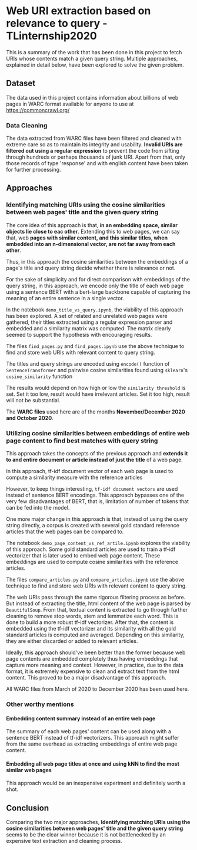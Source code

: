# Web URI extraction based on relevance to query - TLinternship2020

This is a summary of the work that has been done in this project to fetch URIs whose 
contents match a given query string.
Multiple approaches, explained in detail below,
have been explored to solve the given problem. 

## Dataset

The data used in this project contains information about billions of web pages in WARC format
available for anyone to use at https://commoncrawl.org/

### Data Cleaning

The data extracted from WARC files have been filtered and cleaned with extreme care so as to maintain its 
integrity and usability.
**Invalid URIs are filtered out using a regular expression** to prevent the code from sifting through hundreds or
perhaps thousands of junk URI. Apart from that, only those records of type 'response'
and with english content have been taken for further processing.

## Approaches

### Identifying matching URIs using the cosine similarities between web pages' title and the given query string

The core idea of this approach is that, **in an embedding space, similar objects 
lie close to eac other**. Extending this to web pages, we can say that,
web **pages with similar content, and this similar titles, when embedded into an 
n-dimensional vector, are not far away from each other**. 

Thus, in this approach the cosine similarities
between the embeddings of a page's title and query string decide whether there is relevance or not.

For the sake of simplicity and for direct comparison with embeddings of the query string,
in this approach, we encode only the title of each web page using 
a sentence BERT with a bert-large backbone capable of capturing the meaning
of an entire sentence in a single vector.

In the notebook ```demo_title_vs_query.ipynb```, the viability of this approach
has been explored. A set of related and unrelated web pages were gathered,
their titles extracted using a regular expression parser and embedded and a similarity matrix was computed.
The matrix clearly seemed to support the hypothesis with encouraging results.

The files ```find_pages.py``` and ```find_pages.ipynb``` use the above technique 
to find and store web URIs with relevant content to query string.

The titles and query strings are encoded using ```encode()``` function 
of ```SentenceTransformer``` and pairwise cosine similarities found using ```sklearn```'s
```cosine_similarity``` function

The results would depend on how high or low the ```similarity threshold``` 
is set. Set it too low, result would have irrelevant articles. Set it too high,
result will not be substantial.

The **WARC files** used here are of the months **November/December 2020 and October 2020**.

### Utilizing cosine similarities between embeddings of entire web page content to find best matches with query string

This approach takes the concepts of the previous approach and **extends it to 
and entire document or article instead of just the title** of a web page. 

In this approach, tf-idf document vector
of each web page is used to compute a similarity measure with the reference articles

However, to keep things interesting, ```tf-idf document vectors``` are used instead of 
sentence BERT encodings. This approach bypasses one of the very few disadvantages of BERT, that is,
limitation of number of tokens that can be fed into the model.

One more major change in this approach is that, instead of using the 
query string directly, a corpus is created with several gold standard reference 
articles that the web pages can be compared to. 

The notebook ```demo_page_content_vs_ref_artile.ipynb``` explores the viability of this approach.
Some gold standard articles are used to train a tf-idf vectorizer that is later used to
embed web page content. These embeddings are used to compute cosine similarities with the reference articles.

 The files ```compare_articles.py``` and ```compare_articles.ipynb``` use the above technique to find and store web URIs with relevant content to query string.

The web URIs pass through the same rigorous filtering process as before. But instead of 
extracting the title, html content of the web page is parsed by ```BeautifulSoup```.
From that, textual content is extracted to go through further cleaning to remove stop words,
stem and lemmatize each word. This is done to build a more robust tf-idf vectorizer.
After that, the content is embedded using the tf-idf vectorizer and its similarity with
all the gold standard articles is computed and averaged. Depending on this similarity, 
they are either discarded or added to relevant articles.

Ideally, this approach should've been better than the former because web page
contents are embedded completely thus having embeddings that capture more meaning and context.
However, in practice, due to the data format, it is extremely expensive to clean and extract text
from the html content. This proved to be a major disadvantage of this approach.

All WARC files from March of 2020 to December 2020 has been used here.

### Other worthy mentions

#### Embedding content summary instead of an entire web page

The summary of each web pages' content can be used along with a sentence BERT instead of 
tf-idf vectorizers. This approach might suffer from the same overhead as extracting embeddings
of entire web page content.

#### Embedding all web page titles at once and using kNN to find the most similar web pages

This approach would be an inexpensive experiment and definitely worth a shot.

## Conclusion

Comparing the two major approaches, **Identifying matching URIs using the cosine similarities between web pages' title and the given query string**
 seems to be the clear winner because it is not bottlenecked by an expensive text
extraction and cleaning process.




